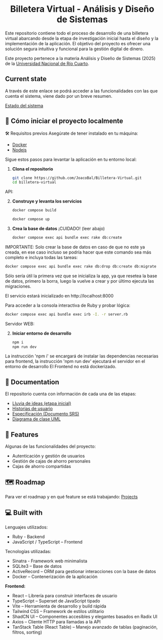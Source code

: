 <h1 align="center" id="title">Billetera Virtual - Análisis y Diseño de Sistemas</h1>

<p id="description">Este repositorio contiene todo el proceso de desarrollo de una billetera virtual abarcando desde la etapa de investigación inicial hasta el diseño y la implementación de la aplicación. El objetivo del proyecto es ofrecer una solución segura intuitiva y funcional para la gestión digital de dinero.</p>

Este proyecto pertenece a la materia Análisis y Diseño de Sistemas (2025) de la <a href="https://www.unrc.edu.ar">Universidad Nacional de Río Cuarto</a>.

<h2> Current state </h2>
A través de este enlace se podrá acceder a las funcionalidades con las que cuenta el sistema, viene dado por un breve resumen.

<a href="docs/resume_1.md"> Estado del sistema </a>
<h2>🚀 Cómo iniciar el proyecto localmente</h2>

🛠️ Requisitos previos
Asegúrate de tener instalado en tu máquina:
* <a href="https://www.docker.com/get-started/">Docker</a>
* <a href="https://nodejs.org/en"> Nodejs </a>

Sigue estos pasos para levantar la aplicación en tu entorno local:

1. **Clona el repositorio**
   ```bash
   git clone https://github.com/JoacoBal/Billetera-Virtual.git
   cd billetera-virtual

API:

2. **Construye y levanta los servicios**
   ```bash
   docker compose build
   ```
   ```bash
   docker compose up
   ```
3. **Crea la base de datos** ¡CUIDADO! (leer abajo)
   ```bash
   docker compose exec api bundle exec rake db:create
   ```
IMPORTANTE: Solo crear la base de datos en caso de que no este ya creada, en ese caso incluso se podría hacer que este comando sea más completo e incluya todas las tareas:
```bash
docker compose exec api bundle exec rake db:drop db:create db:migrate
```
Sólo sería útil la primera vez que se inicializa la app, ya que resetea la base de datos, primero la borra, luego la vuelve a crear y por último ejecuta las migraciones.

El servicio estará inicializado en http://localhost:8000

Para acceder a la consola interactiva de Ruby y probar lógica:
```bash
docker compose exec api bundle exec irb -I. -r server.rb
```

Servidor WEB:

2. **Iniciar entorno de desarrollo**
   ```bash
   npm i
   npm run dev

La instrucción 'npm i' se encargará de instalar las dependencias necesarias para frontend, la instrucción 'npm run dev' ejecutará el servidor en el entorno de desarrollo
El Frontend no está dockerizado.
<h2>📖 Documentation </h2>

 El repositorio cuenta con información de cada una de las etapas:

*  <a href="docs/ideas.md">Lluvia de ideas (etapa inicial)</a>
*  <a href="docs/Billetera virtual - HistoryUsers.pdf">Historias de usuario</a>
*  <a href="docs/Billetera virtual - Proyecto AyDS 2025.pdf">Especificación (Documento SRS)</a>
*  <a href="docs/diagrama_uml.svg">Diagrama de clase UML</a> 
<h2>🧐 Features</h2>

Algunas de las funcionalidades del proyecto:

*   Autenticación y gestión de usuarios
*   Gestión de cajas de ahorro personales
*   Cajas de ahorro compartidas

<h2>🗺️ Roadmap </h2>
 
 Para ver el roadmap y en qué feature se está trabajando:
<a href="https://github.com/JoacoBal/Billetera-Virtual/projects?query=is%3Aopen"> Projects </a>
  
<h2>💻 Built with</h2>

Lenguajes utilizados:

*   Ruby - Backend
*   JavaScript / TypeScript – Frontend

Tecnologías utilizadas:

*   Sinatra - Framework web minimalista
*   SQLite3 – Base de datos
*   ActiveRecord – ORM para gestionar interacciones con la base de datos
*   Docker – Contenerización de la aplicación

**Frontend:**

* React – Librería para construir interfaces de usuario
* TypeScript – Superset de JavaScript tipado
* Vite – Herramienta de desarrollo y build rápida
* Tailwind CSS – Framework de estilos utilitario
* ShadCN UI – Componentes accesibles y elegantes basados en Radix UI
* Axios – Cliente HTTP para llamadas a la API
* TanStack Table (React Table) – Manejo avanzado de tablas (paginación, filtros, sorting)
